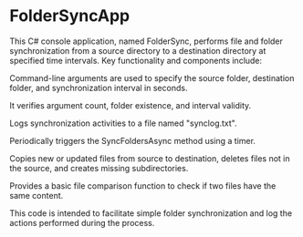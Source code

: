 # FolderSyncApp
This C# console application, named FolderSync, performs file and folder synchronization from a source directory to a destination directory at specified time intervals. Key functionality and components include:

Command-line arguments are used to specify the source folder, destination folder, and synchronization interval in seconds.

It verifies argument count, folder existence, and interval validity.

Logs synchronization activities to a file named "synclog.txt".

Periodically triggers the SyncFoldersAsync method using a timer.

Copies new or updated files from source to destination, deletes files not in the source, and creates missing subdirectories.

Provides a basic file comparison function to check if two files have the same content.

This code is intended to facilitate simple folder synchronization and log the actions performed during the process.
